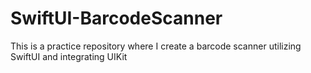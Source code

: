 # SwiftUI-BarcodeScanner
This is a practice repository where I create a barcode scanner utilizing SwiftUI and integrating UIKit

